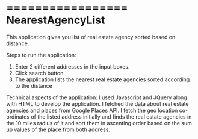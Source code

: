 =================
NearestAgencyList
=================

This application gives you list of real estate agency sorted based on distance. 

Steps to run the application:
1. Enter 2 different addresses in the input boxes. 
2. Click search button 
3. The application lists the nearest real estate agencies sorted according to the distance

Technical aspects of the application:
I used Javascript and JQuery along with HTML to develop the application. I fetched the data about real estate agencies and places from Google Places API. I fetch the geo location co-ordinates of the listed address initially and finds the real estate agencies in the 10 miles radius of it and sort them in ascenting order based on the sum up values of the place from both address.
